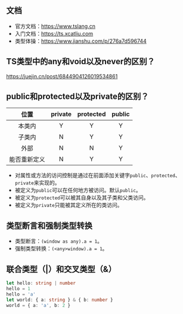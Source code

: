 ## 文档
* 官方文档：https://www.tslang.cn
* 入门文档：https://ts.xcatliu.com
* 类型体操：https://www.jianshu.com/p/276a7d596744

## TS类型中的any和void以及never的区别？
https://juejin.cn/post/6844904126019534861

## public和protected以及private的区别？
|       位置      |      private      |     protected   |        public     |
|      :---:      |      :---:        |       :---:     |         :---:     |
|      本类内      |       	Y         |       	Y       |           Y       |
|      子类内      |       	N         |	        Y       |   	    Y       |
|       外部       |       	N         |     	N       |	        Y       |
|    能否重新定义   |        N         |	        Y       |       	Y       |
* 对属性或方法的访问控制是通过在前面添加关键字`public`、`protected`、`private`来实现的。
* 被定义为`public`可以在任何地方被访问。默认`public`。
* 被定义为`protected`可以被其自身以及其子类和父类访问。
* 被定义为`private`只能被其定义所在的类访问。

## 类型断言和强制类型转换
* 类型断言：`(window as any).a = 1`。
* 强制类型转换：`(<any>window).a = 1`。

## 联合类型（|）和交叉类型（&）
```typescript
let hello: string | number
hello = 1
hello = 'a'
let world: { a: string } & { b: number }
world = { a: 'a', b: 2 }
```
